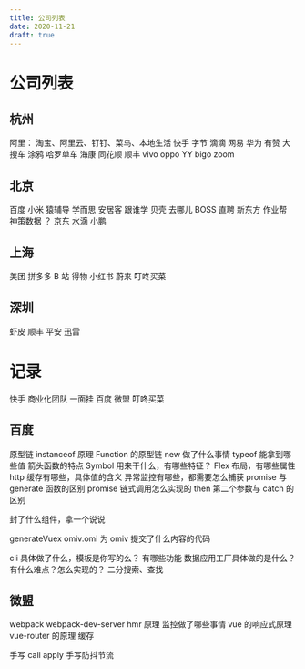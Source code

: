 ```yaml
---
title: 公司列表
date: 2020-11-21
draft: true
---
```


# 公司列表

## 杭州

阿里： 淘宝、阿里云、钉钉、菜鸟、本地生活
快手
字节
滴滴
网易
华为
有赞
大搜车
涂鸦
哈罗单车
海康
同花顺
顺丰
vivo
oppo
YY
bigo
zoom

## 北京

百度
小米
猿辅导
学而思
安居客
跟谁学
贝壳
去哪儿
BOSS 直聘
新东方
作业帮
神策数据 ？
京东
水滴
小鹏

## 上海

美团
拼多多
B 站
得物
小红书
蔚来
叮咚买菜

## 深圳

虾皮
顺丰
平安
迅雷

# 记录

快手 商业化团队 一面挂
百度
微盟
叮咚买菜

## 百度

原型链
instanceof 原理
Function 的原型链
new 做了什么事情
typeof 能拿到哪些值
箭头函数的特点
Symbol 用来干什么，有哪些特征？
Flex 布局，有哪些属性
http 缓存有哪些，具体值的含义
异常监控有哪些，都需要怎么捕获
promise 与 generate 函数的区别
promise 链式调用怎么实现的
then 第二个参数与 catch 的区别

封了什么组件，拿一个说说

generateVuex
omiv.omi
为 omiv 提交了什么内容的代码

cli 具体做了什么，模板是你写的么？ 有哪些功能
数据应用工厂具体做的是什么？ 有什么难点？怎么实现的？
二分搜索、查找

## 微盟

webpack
webpack-dev-server hmr 原理
监控做了哪些事情
vue 的响应式原理
vue-router 的原理
缓存

手写 call apply
手写防抖节流
